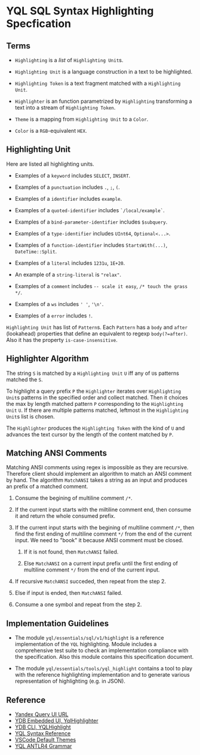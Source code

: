 # YQL SQL Syntax Highlighting Specfication

## Terms

- `Highlighting` is a _list_ of `Highlighting Unit`s.

- `Highlighting Unit` is a language construction in a text to be highlighted.

- `Highlighting Token` is a text fragment matched with a `Highlighting Unit`.

- `Highlighter` is an function parametrized by `Highlighting` transforming a text into a stream of `Highlighting Token`.

- `Theme` is a mapping from `Highlighting Unit` to a `Color`.

- `Color` is a `RGB`-equivalent `HEX`.

## Highlighting Unit

Here are listed all highlighting units.

- Examples of a `keyword` includes `SELECT`, `INSERT`.

- Examples of a `punctuation` includes `.`, `;`, `(`.

- Examples of a `identifier` includes `example`.

- Examples of a `quoted-identifier` includes ``` `/local/example` ```.

- Examples of a `bind-parameter-identifier` includes `$subquery`.

- Examples of a `type-identifier` includes `UInt64`, `Optional<...>`.

- Examples of a `function-identifier` includes `StartsWith(...)`, `DateTime::Split`.

- Examples of a `literal` includes `1231u`, `1E+20`.

- An example of a `string-literal` is `"relax"`.

- Examples of a `comment` includes `-- scale it easy`, `/* touch the grass */`.

- Examples of a `ws` includes `' '`, `'\n'`.

- Examples of a `error` includes `!`.

`Highlighting Unit` has list of `Pattern`s. Each `Pattern` has a `body` and `after` (lookahead) properties that define an equivalent to regexp `body(?=after)`. Also it has the property `is-case-insensitive`.

## Highlighter Algorithm

The string `S` is matched by a `Highlighting Unit` `U` iff any of `U`s patterns matched the `S`.

To highlight a query prefix `P` the `Highlighter` iterates over `Highlighting Unit`s patterns in the specified order and collect matched. Then it choices the max by length matched pattern `P` corresponding to the `Highlighting Unit` `U`. If there are multiple patterns matched, leftmost in the `Highlighting Unit`s list is chosen.

The `Highlighter` produces the `Highlighting Token` with the kind of `U` and advances the text cursor by the length of the content matched by `P`.

## Matching ANSI Comments

Matching ANSI comments using regex is impossible as they are recursive. Therefore client should implement an algorithm to match an ANSI comment by hand. The algorithm `MatchANSI` takes a string as an input and produces an prefix of a matched comment.

1. Consume the begining of multiline comment `/*`.

2. If the current input starts with the miltiline comment end, then consume it and return the whole consumed prefix.

3. If the current input starts with the begining of multiline comment `/*`, then find the first ending of multiline comment `*/` from the end of the current input. We need to "book" it because ANSI comment must be closed.

    1. If it is not found, then `MatchANSI` failed.

    2. Else `MatchANSI` on a current input prefix until the first ending of multiline comment `*/` from the end of the current input.

4. If recursive `MatchANSI` succeded, then repeat from the step 2.

5. Else if input is ended, then `MatchANSI` failed.

6. Consume a one symbol and repeat from the step 2.

## Implementation Guidelines

- The module `yql/essentials/sql/v1/highlight` is a reference implementation of the `YQL` highlighting. Module includes a comprehensive test suite to check an implementation compliance with the specification. Also this module contains this specification document.

- The module `yql/essentials/tools/yql_highlight` contains a tool to play with the reference highlighting implementation and to generate various representation of highlighting (e.g. in JSON).

## Reference

- [Yandex Query UI URL][1]
- [YDB Embedded UI, YqlHighlighter][2]
- [YDB CLI, YQLHighlight][3]
- [YQL Syntax Reference][4]
- [VSCode Default Themes][5]
- [YQL ANTLR4 Grammar][6]

[1]: https://yq.yandex.cloud
[2]: https://github.com/ydb-platform/ydb-embedded-ui/tree/v8.12.0/src/components/YqlHighlighter
[3]: https://github.com/ydb-platform/ydb/blob/CLI_2.19.0/ydb/public/lib/ydb_cli/commands/interactive/yql_highlight.h
[4]: https://ydb.tech/docs/en/yql/reference/syntax/
[5]: https://github.com/microsoft/vscode/tree/fb28dca732cce37e797b83814e694bb14ba04b9a/extensions/theme-defaults/themes
[6]: https://github.com/ydb-platform/ydb/blob/CLI_2.19.0/yql/essentials/sql/v1/SQLv1Antlr4.g.in
